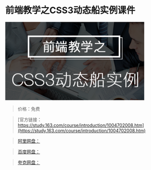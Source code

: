 # 前端教学之CSS3动态船实例课件

![img](../../../assets/study163/free/2B497AD4A62A05184C2699E32EFBE1A7.png)

> 价格：免费

> [官方链接：https://study.163.com/course/introduction/1004702008.htm](https://study.163.com/course/introduction/1004702008.htm)

> [阿里网盘：]()

> [百度网盘：]()

> [夸克网盘：]()
